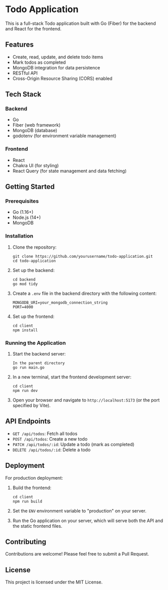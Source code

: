 # Todo Application

This is a full-stack Todo application built with Go (Fiber) for the backend and React for the frontend.

## Features

- Create, read, update, and delete todo items
- Mark todos as completed
- MongoDB integration for data persistence
- RESTful API
- Cross-Origin Resource Sharing (CORS) enabled

## Tech Stack

### Backend
- Go
- Fiber (web framework)
- MongoDB (database)
- godotenv (for environment variable management)

### Frontend
- React
- Chakra UI (for styling)
- React Query (for state management and data fetching)

## Getting Started

### Prerequisites

- Go (1.16+)
- Node.js (14+)
- MongoDB

### Installation

1. Clone the repository:
   ```
   git clone https://github.com/yourusername/todo-application.git
   cd todo-application
   ```

2. Set up the backend:
   ```
   cd backend
   go mod tidy
   ```

3. Create a `.env` file in the backend directory with the following content:
   ```
   MONGODB_URI=your_mongodb_connection_string
   PORT=4000
   ```

4. Set up the frontend:
   ```
   cd client
   npm install
   ```

### Running the Application

1. Start the backend server:
   ```
   In the parent directory
   go run main.go
   ```

2. In a new terminal, start the frontend development server:
   ```
   cd client
   npm run dev
   ```

3. Open your browser and navigate to `http://localhost:5173` (or the port specified by Vite).

## API Endpoints

- `GET /api/todos`: Fetch all todos
- `POST /api/todos`: Create a new todo
- `PATCH /api/todos/:id`: Update a todo (mark as completed)
- `DELETE /api/todos/:id`: Delete a todo

## Deployment

For production deployment:

1. Build the frontend:
   ```
   cd client
   npm run build
   ```

2. Set the `ENV` environment variable to "production" on your server.

3. Run the Go application on your server, which will serve both the API and the static frontend files.

## Contributing

Contributions are welcome! Please feel free to submit a Pull Request.

## License

This project is licensed under the MIT License.
